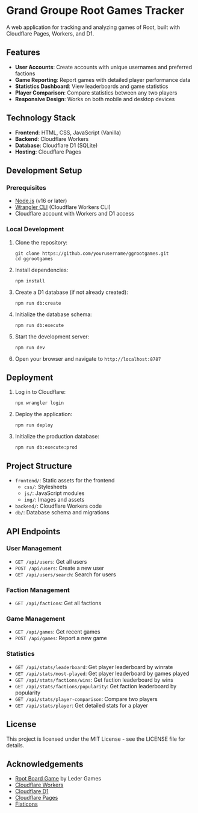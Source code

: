 # Grand Groupe Root Games Tracker

A web application for tracking and analyzing games of Root, built with Cloudflare Pages, Workers, and D1.

## Features

- **User Accounts**: Create accounts with unique usernames and preferred factions
- **Game Reporting**: Report games with detailed player performance data
- **Statistics Dashboard**: View leaderboards and game statistics
- **Player Comparison**: Compare statistics between any two players
- **Responsive Design**: Works on both mobile and desktop devices

## Technology Stack

- **Frontend**: HTML, CSS, JavaScript (Vanilla)
- **Backend**: Cloudflare Workers
- **Database**: Cloudflare D1 (SQLite)
- **Hosting**: Cloudflare Pages

## Development Setup

### Prerequisites

- [Node.js](https://nodejs.org/) (v16 or later)
- [Wrangler CLI](https://developers.cloudflare.com/workers/wrangler/install-and-update/) (Cloudflare Workers CLI)
- Cloudflare account with Workers and D1 access

### Local Development

1. Clone the repository:
   ```
   git clone https://github.com/yourusername/ggrootgames.git
   cd ggrootgames
   ```

2. Install dependencies:
   ```
   npm install
   ```

3. Create a D1 database (if not already created):
   ```
   npm run db:create
   ```

4. Initialize the database schema:
   ```
   npm run db:execute
   ```

5. Start the development server:
   ```
   npm run dev
   ```

6. Open your browser and navigate to `http://localhost:8787`

## Deployment

1. Log in to Cloudflare:
   ```
   npx wrangler login
   ```

2. Deploy the application:
   ```
   npm run deploy
   ```

3. Initialize the production database:
   ```
   npm run db:execute:prod
   ```

## Project Structure

- `frontend/`: Static assets for the frontend
  - `css/`: Stylesheets
  - `js/`: JavaScript modules
  - `img/`: Images and assets
- `backend/`: Cloudflare Workers code
- `db/`: Database schema and migrations

## API Endpoints

### User Management
- `GET /api/users`: Get all users
- `POST /api/users`: Create a new user
- `GET /api/users/search`: Search for users

### Faction Management
- `GET /api/factions`: Get all factions

### Game Management
- `GET /api/games`: Get recent games
- `POST /api/games`: Report a new game

### Statistics
- `GET /api/stats/leaderboard`: Get player leaderboard by winrate
- `GET /api/stats/most-played`: Get player leaderboard by games played
- `GET /api/stats/factions/wins`: Get faction leaderboard by wins
- `GET /api/stats/factions/popularity`: Get faction leaderboard by popularity
- `GET /api/stats/player-comparison`: Compare two players
- `GET /api/stats/player`: Get detailed stats for a player

## License

This project is licensed under the MIT License - see the LICENSE file for details.

## Acknowledgements

- [Root Board Game](https://ledergames.com/products/root-a-game-of-woodland-might-and-right) by Leder Games
- [Cloudflare Workers](https://workers.cloudflare.com/)
- [Cloudflare D1](https://developers.cloudflare.com/d1/)
- [Cloudflare Pages](https://pages.cloudflare.com/) 
- [Flaticons](https://flaticon.com)